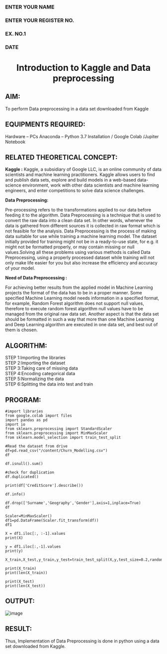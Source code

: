 <H3>ENTER YOUR NAME</H3>
<H3>ENTER YOUR REGISTER NO.</H3>
<H3>EX. NO.1</H3>
<H3>DATE</H3>
<H1 ALIGN =CENTER> Introduction to Kaggle and Data preprocessing</H1>

## AIM:

To perform Data preprocessing in a data set downloaded from Kaggle

## EQUIPMENTS REQUIRED:
Hardware – PCs
Anaconda – Python 3.7 Installation / Google Colab /Jupiter Notebook

## RELATED THEORETICAL CONCEPT:

**Kaggle :**
Kaggle, a subsidiary of Google LLC, is an online community of data scientists and machine learning practitioners. Kaggle allows users to find and publish data sets, explore and build models in a web-based data-science environment, work with other data scientists and machine learning engineers, and enter competitions to solve data science challenges.

**Data Preprocessing:**

Pre-processing refers to the transformations applied to our data before feeding it to the algorithm. Data Preprocessing is a technique that is used to convert the raw data into a clean data set. In other words, whenever the data is gathered from different sources it is collected in raw format which is not feasible for the analysis.
Data Preprocessing is the process of making data suitable for use while training a machine learning model. The dataset initially provided for training might not be in a ready-to-use state, for e.g. it might not be formatted properly, or may contain missing or null values.Solving all these problems using various methods is called Data Preprocessing, using a properly processed dataset while training will not only make life easier for you but also increase the efficiency and accuracy of your model.

**Need of Data Preprocessing :**

For achieving better results from the applied model in Machine Learning projects the format of the data has to be in a proper manner. Some specified Machine Learning model needs information in a specified format, for example, Random Forest algorithm does not support null values, therefore to execute random forest algorithm null values have to be managed from the original raw data set.
Another aspect is that the data set should be formatted in such a way that more than one Machine Learning and Deep Learning algorithm are executed in one data set, and best out of them is chosen.


## ALGORITHM:
STEP 1:Importing the libraries<BR>
STEP 2:Importing the dataset<BR>
STEP 3:Taking care of missing data<BR>
STEP 4:Encoding categorical data<BR>
STEP 5:Normalizing the data<BR>
STEP 6:Splitting the data into test and train<BR>

##  PROGRAM:
```
#import libraries
from google.colab import files
import pandas as pd
import io
from sklearn.preprocessing import StandardScaler
from sklearn.preprocessing import MinMaxScaler
from sklearn.model_selection import train_test_split

#Read the dataset from drive
df=pd.read_csv("/content/Churn_Modelling.csv")
df

df.isnull().sum()

#check for duplication
df.duplicated()

print(df['CreditScore'].describe())

df.info()

df.drop(['Surname','Geography','Gender'],axis=1,inplace=True)
df

Scaler=MinMaxScaler()
df1=pd.DataFrame(Scaler.fit_transform(df))
df1

X = df1.iloc[:, :-1].values
print(X)

y = df1.iloc[:,-1].values
print(y)

X_train,X_test,y_train,y_test=train_test_split(X,y,test_size=0.2,random_state=25)

print(X_train)
print(len(X_train))

print(X_test)
print(len(X_test))
```
## OUTPUT:
![image](https://github.com/user-attachments/assets/6ffc1d32-fc5c-4a5d-8473-fde9d0d9df05)



## RESULT:
Thus, Implementation of Data Preprocessing is done in python  using a data set downloaded from Kaggle.


